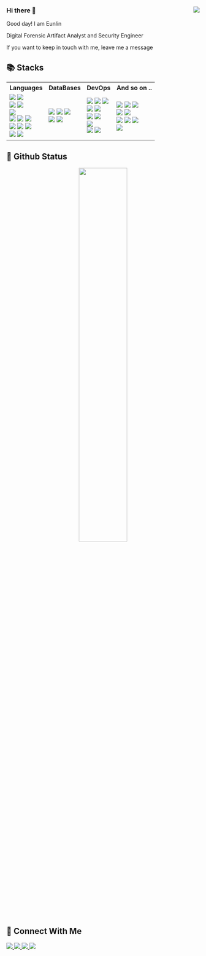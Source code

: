 ### Hi there 👋 <img src="https://komarev.com/ghpvc/?username=Leeeunlin&style=plastic" align="right" />

Good day! I am Eunlin
  
Digital Forensic Artifact Analyst and Security Engineer

If you want to keep in touch with me, leave me a message

## 📚 Stacks

<table>
  <tr>
    <th>Languages</th>
    <th>DataBases</th>
    <th>DevOps</th>
    <th>And so on ..</th>
  </tr>
  <tr>
    <td valign="middle" align="left">
      <img src="https://img.shields.io/badge/Flutter-02569B?&style=plastic&logo=Flutter&logoColor=white">
      <img src="https://img.shields.io/badge/Dart-0175C2?&style=plastic&logo=Dart&logoColor=white">
      </br>
       <img src="https://img.shields.io/badge/Swift-F05138?&style=plastic&logo=Swift&logoColor=white">
      <img src="https://img.shields.io/badge/React-61DAFB?&style=plastic&logo=React&logoColor=white">
      </br>
      <img src="https://img.shields.io/badge/Python-3776AB?&style=plastic&logo=Python&logoColor=white">
      </br>
      <img src="https://img.shields.io/badge/C Sharp-239120?&style=plastic&logo=Csharp&logoColor=white">
      <img src="https://img.shields.io/badge/Blazor-512BD4?&style=plastic&logo=Blazor&logoColor=white">  
      <img src="https://img.shields.io/badge/.Net-512BD4?&style=plastic&logo=.Net&logoColor=white">
      </br>  
      <img src="https://img.shields.io/badge/Html5-E34F26?&style=plastic&logo=Html5&logoColor=white">
      <img src="https://img.shields.io/badge/Css3-1572B6?&style=plastic&logo=Css3&logoColor=white">
      <img src="https://img.shields.io/badge/Php-777BB4?&style=plastic&logo=Php&logoColor=white">
      </br>
      <img src="https://img.shields.io/badge/JavaScript-F7DF1E?&style=plastic&logo=JavaScript&logoColor=white">
      <img src="https://img.shields.io/badge/JQuery-0769AD?&style=plastic&logo=JQuery&logoColor=white">
    </td>
    <td valign="middle" align="left">
      <img src="https://img.shields.io/badge/My SQL-4479A1?&style=plastic&logo=MySql&logoColor=white">
      <img src="https://img.shields.io/badge/Maria DB-003545?&style=plastic&logo=MariaDb&logoColor=white">      
      <img src="https://img.shields.io/badge/MS SQL-CC2927?&style=plastic&logo=MicrosoftSqlServer&logoColor=white">
      </br>
      <img src="https://img.shields.io/badge/Sqlite-003B57?&style=plastic&logo=Sqlite&logoColor=white">
      <img src="https://img.shields.io/badge/FireBase-FFCA28?&style=plastic&logo=FireBase&logoColor=white">
    </td>
    <td valign="middle" align="left">
      <img src="https://img.shields.io/badge/Windows-0078D6?&style=plastic&logo=Windows&logoColor=white">
      <img src="https://img.shields.io/badge/Mac OS-000000?&style=plastic&logo=Apple&logoColor=white">
      <img src="https://img.shields.io/badge/Linux-FCC624?&style=plastic&logo=Linux&logoColor=white">
      </br>
      <img src="https://img.shields.io/badge/Ubuntu-E95420?&style=plastic&logo=Ubuntu&logoColor=white">
      <img src="https://img.shields.io/badge/Kali Linux-557C94?&style=plastic&logo=KaliLinux&logoColor=white">
      </br>
      <img src="https://img.shields.io/badge/Red Hat-EE0000?&style=plastic&logo=RedHat&logoColor=white">
      <img src="https://img.shields.io/badge/Cent OS-262577?&style=plastic&logo=CentOs&logoColor=white">
      </br>
      <img src="https://img.shields.io/badge/Arch Linux-1793D1?&style=plastic&logo=ArchLinux&logoColor=white">
      </br>
      <img src="https://img.shields.io/badge/Docker-2496ED?&style=plastic&logo=Docker&logoColor=white">
      <img src="https://img.shields.io/badge/Azure-2496ED?&style=plastic&logo=MicrosoftAzure&logoColor=white">
      </td>
      <td valign="middle" align="left">
      <img src="https://img.shields.io/badge/Xcode-147EFB?&style=plastic&logo=Xcode&logoColor=white">
      <img src="https://img.shields.io/badge/VSCode-007ACC?&style=plastic&logo=VisualStudioCode&logoColor=white">
      <img src="https://img.shields.io/badge/Visual Studio-5C2D91?&style=plastic&logo=VisualStudio&logoColor=white">
      </br>
      <img src="https://img.shields.io/badge/VMware-607078?&style=plastic&logo=VMware&logoColor=white">
      <img src="https://img.shields.io/badge/VirtualBox-183A61?&style=plastic&logo=VirtualBox&logoColor=white">
      </br>
      <img src="https://img.shields.io/badge/Photoshop-31A8FF?&style=plastic&logo=AdobePhotoshop&logoColor=white">
      <img src="https://img.shields.io/badge/Premiere Pro-9999FF?&style=plastic&logo=AdobePremierePro&logoColor=white">
      <img src="https://img.shields.io/badge/After Effects-9999FF?&style=plastic&logo=AdobeAfterEffects&logoColor=white">
      </br>
      <img src="https://img.shields.io/badge/MS Office-D83B01?&style=plastic&logo=MicrosoftOffice&logoColor=white">
      </td>
  </tr>
</table>

## 📜 Github Status
<div align="center">
<img src="https://github-readme-stats.vercel.app/api?username=Leeeunlin&count_private=true&include_all_commits=false&show_icons=true&theme=dark" width="50%">
</div>

## 📨 Connect With Me
<a href="https://github.com/leeeunlin" target="_blank">
  <img src="https://img.shields.io/badge/GitHub-181717?style=for-the-badge&logo=GitHub&logoColor=white">
</a>
<a href="https://twitter.com/leeeunlin" target="_blank">
  <img src="https://img.shields.io/badge/Twitter-1DA1F2?style=for-the-badge&logo=Twitter&logoColor=white">
</a>
<a href="mailto:leeeunlin@icloud.com" target="_blank">
  <img src="https://img.shields.io/badge/Mail-3693F3?style=for-the-badge&logo=Icloud&logoColor=white">
</a>
<a href="https://discord.gg/efgAnqzwCH" target="_blank">
  <img src="https://img.shields.io/badge/Discord-5865F2?style=for-the-badge&logo=Discord&logoColor=white">
</a>
<!--
**Leeeunlin/leeeunlin** is a ✨ _special_ ✨ repository because its `README.md` (this file) appears on your GitHub profile.

Here are some ideas to get you started:

- 🔭 I’m currently working on ...
- 🌱 I’m currently learning ...
- 👯 I’m looking to collaborate on ...
- 🤔 I’m looking for help with ...
- 💬 Ask me about ...
- 📫 How to reach me: ...
- 😄 Pronouns: ...
- ⚡ Fun fact: ...
-->


